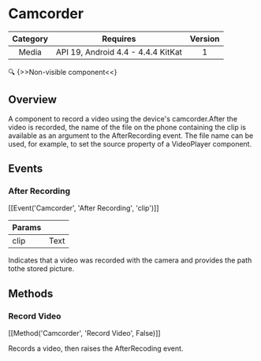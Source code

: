 # Camcorder

| Category | Requires | Version |
|:--------:|:-------:|:--------:|
|Media|API 19, Android 4.4 - 4.4.4 KitKat|1|

:mag: {>>Non-visible component<<}

## Overview

A component to record a video using the device's camcorder.After the video is recorded, the name of the file on the phone containing the clip is available as an argument to the AfterRecording event. The file name can be used, for example, to set the source property of a VideoPlayer component.

## Events

### After Recording

[[Event('Camcorder', 'After Recording', 'clip')]]

| Params | []() |
|--------|------|
|clip|Text|


Indicates that a video was recorded with the camera and provides the path tothe stored picture.

## Methods

### Record Video

[[Method('Camcorder', 'Record Video', False)]]

Records a video, then raises the AfterRecoding event.